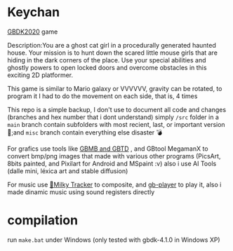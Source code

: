 # Keychan
[GBDK2020](https://github.com/gbdk-2020/GBDK-2020) game

Description:You are a ghost cat girl in a procedurally generated haunted house. Your mission is to hunt down the scared little mouse girls that are hiding in the dark corners of the place. Use your special abilities and ghostly powers to open locked doors and overcome obstacles in this exciting 2D platformer.

This game is similar to Mario galaxy or VVVVVV, gravity can be rotated, to program it I had to do the movement on each side, that is, 4 times


This repo is a simple backup, I don't use to document all code and changes (branches and hex number that i dont understand) simply `/src` folder in a `main` branch contain subfolders with most recient, last, or important version👀;and `misc` branch contain everything else disaster 💣

For grafics use tools like [GBMB and GBTD](https://github.com/gbdk-2020/GBTD_GBMB) , and GBtool MegamanX to convert bmp/png images that made with various other programs (PicsArt, 8bits painted, and Pixilart for Android and MSpaint :v) also i use  AI Tools (dalle mini, léxica art and stable diffusion) 

For music use [🥛Milky Tracker](https://milkytracker.org/) to composite, and [gb-player](https://github.com/AntonioND/gbt-player) to play it, also i made dinamic music using sound registers directly

# compilation

run `make.bat` under Windows (only tested with gbdk-4.1.0 in Windows XP) 
